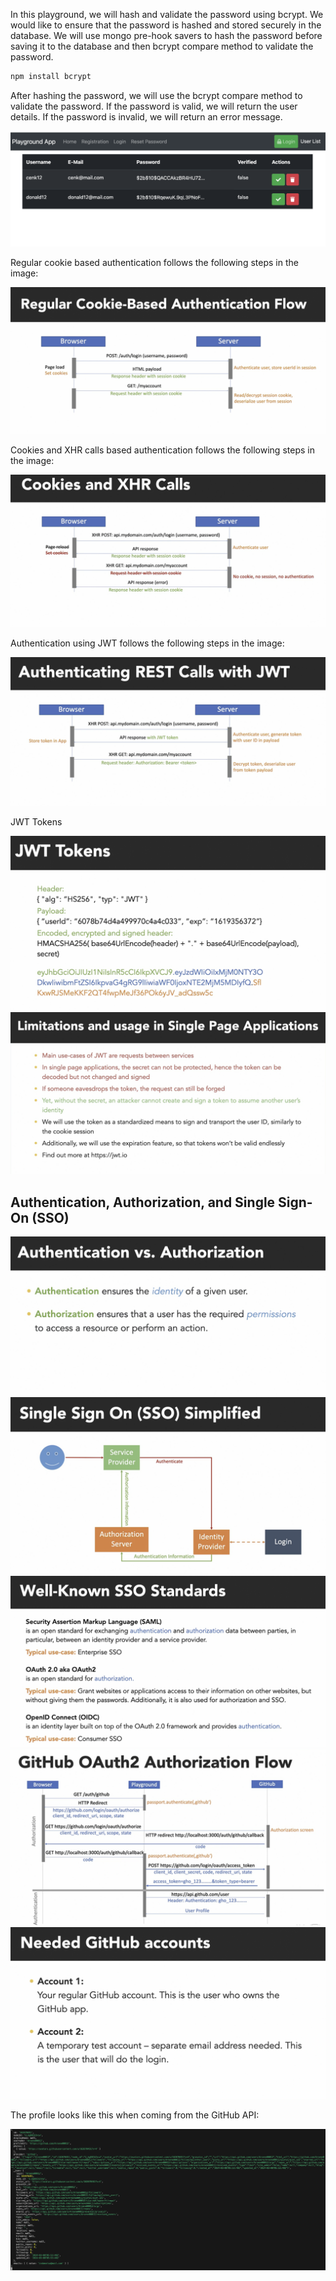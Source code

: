 In this playground, we will hash and validate the password using bcrypt. We would like to ensure that the password is hashed and stored securely in the database. We will use mongo pre-hook savers to hash the password before saving it to the database and then bcrypt compare method to validate the password.

```bash
npm install bcrypt
```

After hashing the password, we will use the bcrypt compare method to validate the password. If the password is valid, we will return the user details. If the password is invalid, we will return an error message.

![alt text](image/hashed.png)

Regular cookie based authentication follows the following steps in the image:

![alt text](image/cookie-based.png)

Cookies and XHR calls based authentication follows the following steps in the image:

![alt text](image/xhr-cookies.png)

Authentication using JWT follows the following steps in the image:

![alt text](image/jwt.png)

JWT Tokens

![alt text](image/jwt-token.png)
![alt text](image/jwt-limitations.png)

## Authentication, Authorization, and Single Sign-On (SSO)

![alt text](image/auth.png)
![alt text](image/sso.png)
![alt text](image/sso-standards.png)
![alt text](image/github-sso.png)
![alt text](image/requirements-github.png)

The profile looks like this when coming from the GitHub API:

![alt text](image/profile.png)
